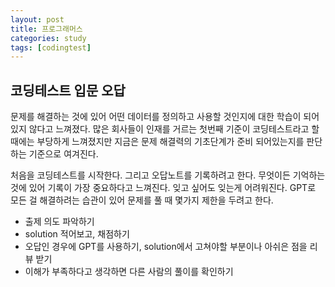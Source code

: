 ```yaml
---
layout: post
title: 프로그래머스
categories: study
tags: [codingtest]
---
```


## 코딩테스트 입문 오답

문제를 해결하는 것에 있어 어떤 데이터를 정의하고 사용할 것인지에 대한 학습이 되어있지 않다고 느껴졌다.
많은 회사들이 인재를 거르는 첫번째 기준이 코딩테스트라고 할 때에는 부당하게 느껴졌지만 지금은 문제 해결력의 기초단계가 준비 되어있는지를 판단하는 기준으로 여겨진다.

처음을 코딩테스트를 시작한다.
그리고 오답노트를 기록하려고 한다.
무엇이든 기억하는 것에 있어 기록이 가장 중요하다고 느껴진다. 잊고 싶어도 잊는게 어려워진다.
GPT로 모든 걸 해결하려는 습관이 있어 문제를 풀 때 몇가지 제한을 두려고 한다.

- 출제 의도 파악하기
- solution 적어보고, 채점하기
- 오답인 경우에 GPT를 사용하기, solution에서 고쳐야할 부분이나 아쉬은 점을 리뷰 받기
- 이해가 부족하다고 생각하면 다른 사람의 풀이를 확인하기
